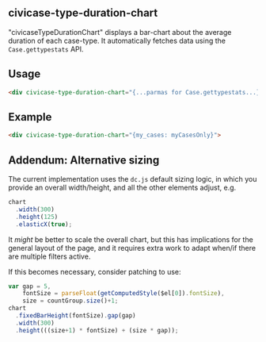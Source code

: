 ## civicase-type-duration-chart

"civicaseTypeDurationChart" displays a bar-chart about the average duration
of each case-type.  It automatically fetches data using the
`Case.gettypestats` API.

## Usage

```html
<div civicase-type-duration-chart="{...parmas for Case.gettypestats...}">
```

## Example

```html
<div civicase-type-duration-chart="{my_cases: myCasesOnly}">
```

## Addendum: Alternative sizing

The current implementation uses the `dc.js` default sizing logic, in which
you provide an overall width/height, and all the other elements adjust, e.g.

```js
chart
  .width(300)
  .height(125)
  .elasticX(true);
```

It *might* be better to scale the overall chart, but this has implications
for the general layout of the page, and it requires extra work to adapt
when/if there are multiple filters active.

If this becomes necessary, consider patching to use:

```js
var gap = 5,
    fontSize = parseFloat(getComputedStyle($el[0]).fontSize),
    size = countGroup.size()+1;
chart
  .fixedBarHeight(fontSize).gap(gap)
  .width(300)
  .height(((size+1) * fontSize) + (size * gap));
```
